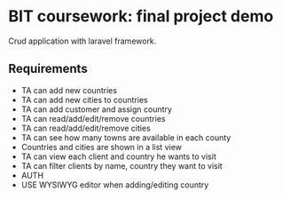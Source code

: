 # BIT coursework: final project demo

Crud application with laravel framework.

## Requirements

* TA can add new countries
* TA can add new cities to countries
* TA can add customer and assign country
* TA can read/add/edit/remove countries
* TA can read/add/edit/remove cities
* TA can see how many towns are available in each county
* Countries and cities are shown in a list view
* TA can view each client and country he wants to visit
* TA can filter clients by name, country they want to visit
* AUTH
* USE WYSIWYG editor when adding/editing country